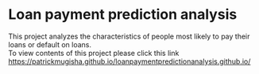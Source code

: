 # Loan payment prediction analysis

This project analyzes the characteristics of people most likely to pay their loans or default on loans. <br>To view contents of this project please click this link https://patrickmugisha.github.io/loanpaymentpredictionanalysis.github.io/

